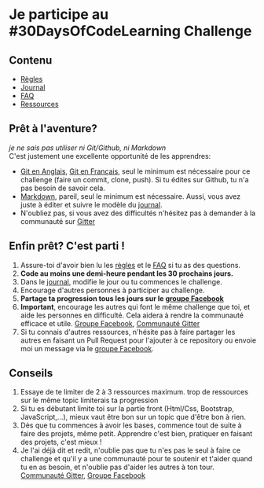 # Je participe au #30DaysOfCodeLearning Challenge

## Contenu

* [Règles](regles.md)
* [Journal](journal.md)
* [FAQ](FAQ.md)
* [Ressources](ressources.md)

## Prêt à l'aventure?

  _je ne sais pas utiliser ni Git/Github, ni Markdown_  
  C'est justement une excellente opportunité de les apprendres:
  * [Git en Anglais](https://try.github.io/), [Git en Français](https://openclassrooms.com/courses/gerer-son-code-avec-git-et-github), seul le minimum est nécessaire pour ce challenge (faire un commit, clone, push). Si tu édites sur Github, tu n'a pas besoin de savoir cela.
  * [Markdown](https://github.com/adam-p/markdown-here/wiki/Markdown-Cheatsheet), pareil, seul le minimum est nécessaire. Aussi, vous avez juste à éditer et suivre le modèle du [journal](journal.md).
  * N'oubliez pas, si vous avez des difficultés n'hésitez pas à demander à la communauté sur [Gitter](https://gitter.im/webdevthierry/30DaysOfCodeLearningFr)
  
## Enfin prêt? C'est parti !
 
1. Assure-toi d'avoir bien lu les [règles](regle.md) et le [FAQ](FAQ.md) si tu as des questions.
2. **Code au moins une demi-heure pendant les 30 prochains jours.**
3. Dans le [journal](journal.md), modifie le jour ou tu commences le challenge.
4. Encourage d'autres personnes à participer au challenge.
5. **Partage ta progression tous les jours sur le [groupe Facebook](https://www.facebook.com/groups/754994578005835/)**
6. **Important**, encourage les autres qui font le même challenge que toi, et aide les personnes en difficulté. Cela aidera à rendre la communauté efficace et utile. [Groupe Facebook](https://www.facebook.com/groups/754994578005835/), [Communauté Gitter](https://gitter.im/webdevthierry/30DaysOfCodeLearningFr)
5. Si tu connais d'autres ressources, n'hésite pas à faire partager les autres en faisant un Pull Request pour l'ajouter à ce repository ou envoie moi un message via le [groupe Facebook](https://www.facebook.com/groups/754994578005835/).

## Conseils

1. Essaye de te limiter de 2 à 3 ressources maximum. trop de ressources sur le même topic limiterais ta progression
2. Si tu es débutant limite toi sur la partie front (Html/Css, Bootstrap, JavaScript,...), mieux vaut être bon sur un topic que d'être bon à rien.
3. Dès que tu commences à avoir les bases, commence tout de suite à faire des projets, même petit. Apprendre c'est bien, pratiquer en faisant des projets, c'est mieux !
4. Je l'ai déjà dit et redit, n'oublie pas que tu n'es pas le seul à faire ce challenge et qu'il y a une communauté pour te soutenir et t'aider quand tu en as besoin, et n'oublie pas d'aider les autres à ton tour. [Communauté Gitter](https://gitter.im/webdevthierry/30DaysOfCodeLearningFr), [Groupe Facebook](https://www.facebook.com/groups/754994578005835/)
